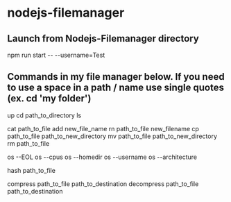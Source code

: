 # nodejs-filemanager

## Launch from Nodejs-Filemanager directory

npm run start -- --username=Test

## Commands in my file manager below. If you need to use a space in a path / name use single quotes (ex. cd 'my folder')

up
cd path_to_directory
ls

cat path_to_file
add new_file_name
rn path_to_file new_filename
cp path_to_file path_to_new_directory
mv path_to_file path_to_new_directory
rm path_to_file

os --EOL
os --cpus
os --homedir
os --username
os --architecture

hash path_to_file

compress path_to_file path_to_destination
decompress path_to_file path_to_destination
